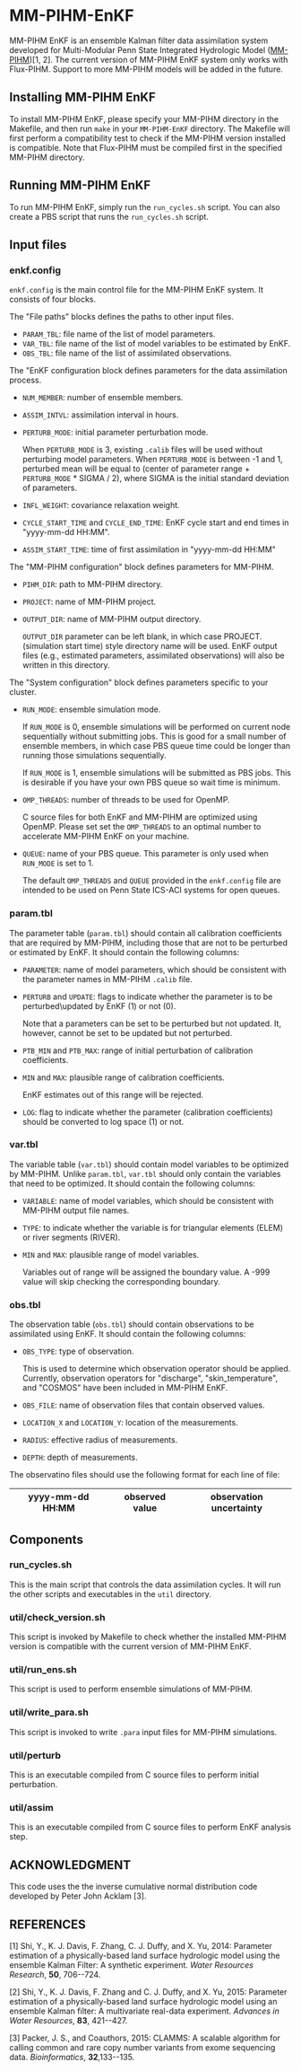 # MM-PIHM-EnKF
MM-PIHM EnKF is an ensemble Kalman filter data assimilation system developed for Multi-Modular Penn State Integrated Hydrologic Model ([MM-PIHM](https://github.com/PSUmodeling/MM-PIHM))[1, 2].
The current version of MM-PIHM EnKF system only works with Flux-PIHM.
Support to more MM-PIHM models will be added in the future.

## Installing MM-PIHM EnKF

To install MM-PIHM EnKF, please specify your MM-PIHM directory in the Makefile, and then run `make` in your `MM-PIHM-EnKF` directory.
The Makefile will first perform a compatibility test to check if the MM-PIHM version installed is compatible.
Note that Flux-PIHM must be compiled first in the specified MM-PIHM directory.

## Running MM-PIHM EnKF

To run MM-PIHM EnKF, simply run the `run_cycles.sh` script.
You can also create a PBS script that runs the `run_cycles.sh` script.

## Input files

### enkf.config

`enkf.config` is the main control file for the MM-PIHM EnKF system.
It consists of four blocks.

The "File paths" blocks defines the paths to other input files.

* `PARAM_TBL`: file name of the list of model parameters.
* `VAR_TBL`: file name of the list of model variables to be estimated by EnKF.
* `OBS_TBL`: file name of the list of assimilated observations.

The "EnKF configuration block defines parameters for the data assimilation process.
* `NUM_MEMBER`:   number of ensemble members.
* `ASSIM_INTVL`:  assimilation interval in hours.
* `PERTURB_MODE`: initial parameter perturbation mode.

  When `PERTURB_MODE` is 3, existing `.calib` files will be used without perturbing model parameters.
  When `PERTURB_MODE` is between -1 and 1, perturbed mean will be equal to (center of parameter range + `PERTURB_MODE` * SIGMA / 2),
  where SIGMA is the initial standard deviation of parameters.
* `INFL_WEIGHT`:  covariance relaxation weight.
* `CYCLE_START_TIME` and `CYCLE_END_TIME`: EnKF cycle start and end times in "yyyy-mm-dd HH:MM".
* `ASSIM_START_TIME`: time of first assimilation in "yyyy-mm-dd HH:MM"

The "MM-PIHM configuration" block defines parameters for MM-PIHM.
* `PIHM_DIR`: path to MM-PIHM directory.
* `PROJECT`: name of MM-PIHM project.
* `OUTPUT_DIR`: name of MM-PIHM output directory.

  `OUTPUT_DIR` parameter can be left blank, in which case PROJECT.(simulation start time) style directory name will be used.
  EnKF output files (e.g., estimated parameters, assimilated observations) will also be written in this directory.

The "System configuration" block defines parameters specific to your cluster.
* `RUN_MODE`: ensemble simulation mode.

  If `RUN_MODE` is 0, ensemble simulations will be performed on current node sequentially without submitting jobs.
  This is good for a small number of ensemble members, in which case PBS queue time could be longer than running those simulations sequentially.

  If `RUN_MODE` is 1, ensemble simulations will be submitted as PBS jobs.
  This is desirable if you have your own PBS queue so wait time is minimum.
* `OMP_THREADS`: number of threads to be used for OpenMP.

  C source files for both EnKF and MM-PIHM are optimized using OpenMP.
  Please set set the `OMP_THREADS` to an optimal number to accelerate MM-PIHM EnKF on your machine.
* `QUEUE`: name of your PBS queue. This parameter is only used when `RUN_MODE` is set to 1.

  The default `OMP_THREADS` and `QUEUE` provided in the `enkf.config` file are intended to be used on Penn State ICS-ACI systems for open queues.

### param.tbl

The parameter table (`param.tbl`) should contain all calibration coefficients that are required by MM-PIHM, including those that are not to be perturbed or estimated by EnKF.
It should contain the following columns:
* `PARAMETER`: name of model parameters, which should be consistent with the parameter names in MM-PIHM `.calib` file.
* `PERTURB` and `UPDATE`: flags to indicate whether the parameter is to be perturbed\updated by EnKF (1) or not (0).

  Note that a parameters can be set to be perturbed but not updated. It, however, cannot be set to be updated but not perturbed.
* `PTB_MIN` and `PTB_MAX`: range of initial perturbation of calibration coefficients.
* `MIN` and `MAX`: plausible range of calibration coefficients.

  EnKF estimates out of this range will be rejected.
* `LOG`: flag to indicate whether the parameter (calibration coefficients) should be converted to log space (1) or not.

### var.tbl

The variable table (`var.tbl`) should contain model variables to be optimized by MM-PIHM.
Unlike `param.tbl`, `var.tbl` should only contain the variables that need to be optimized.
It should contain the following columns:
* `VARIABLE`: name of model variables, which should be consistent with MM-PIHM output file names.
* `TYPE`: to indicate whether the variable is for triangular elements (ELEM) or river segments (RIVER).
* `MIN` and `MAX`: plausible range of model variables.

  Variables out of range will be assigned the boundary value.
  A -999 value will skip checking the corresponding boundary.

### obs.tbl

The observation table (`obs.tbl`) should contain observations to be assimilated using EnKF.
It should contain the following columns:
* `OBS_TYPE`: type of observation.

  This is used to determine which observation operator should be applied.
  Currently, observation operators for "discharge", "skin_temperature", and "COSMOS" have been included in MM-PIHM EnKF.
* `OBS_FILE`: name of observation files that contain observed values.
* `LOCATION_X` and `LOCATION_Y`: location of the measurements.
* `RADIUS`: effective radius of measurements.
* `DEPTH`: depth of measurements.

The observatino files should use the following format for each line of file:

yyyy-mm-dd HH:MM | observed value | observation uncertainty
---------------- | -------------- | -----------------------

## Components

### run_cycles.sh

This is the main script that controls the data assimilation cycles.
It will run the other scripts and executables in the `util` directory.

### util/check_version.sh

This script is invoked by Makefile to check whether the installed MM-PIHM version is compatible with the current version of MM-PIHM EnKF.

### util/run_ens.sh

This script is used to perform ensemble simulations of MM-PIHM.

### util/write_para.sh

This script is invoked to write `.para` input files for MM-PIHM simulations.

### util/perturb

This is an executable compiled from C source files to perform initial perturbation.

### util/assim

This is an executable compiled from C source files to perform EnKF analysis step.

## ACKNOWLEDGMENT

This code uses the the inverse cumulative normal distribution code developed by Peter John Acklam [3].

## REFERENCES

[1] Shi, Y., K. J. Davis, F. Zhang, C. J. Duffy, and X. Yu, 2014: Parameter estimation of a physically-based land surface hydrologic model using the ensemble Kalman Filter: A synthetic experiment. *Water Resources Research*, **50**, 706--724.

[2] Shi, Y., K. J. Davis, F. Zhang and C. J. Duffy, and X. Yu, 2015: Parameter estimation of a physically-based land surface hydrologic model using an ensemble Kalman filter: A multivariate real-data experiment. *Advances in Water Resources*, **83**, 421--427.

[3] Packer, J. S., and Coauthors, 2015: CLAMMS: A scalable algorithm for calling common and rare copy number variants from exome sequencing data. *Bioinformatics*, **32**,133--135.
